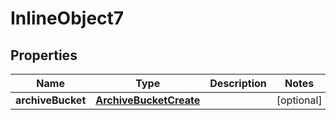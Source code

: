 

# InlineObject7

## Properties

Name | Type | Description | Notes
------------ | ------------- | ------------- | -------------
**archiveBucket** | [**ArchiveBucketCreate**](ArchiveBucketCreate.md) |  |  [optional]



